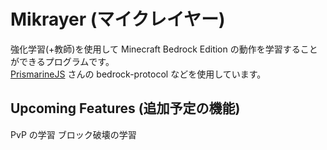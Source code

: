 # Mikrayer (マイクレイヤー)
強化学習(+教師)を使用して Minecraft Bedrock Edition の動作を学習することができるプログラムです。  
[PrismarineJS](https://github.com/PrismarineJS) さんの bedrock-protocol などを使用しています。

## Upcoming Features (追加予定の機能)
PvP の学習
ブロック破壊の学習
